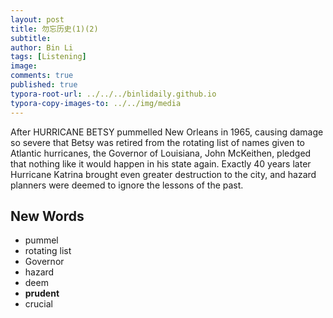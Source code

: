 ```yaml
---
layout: post
title: 勿忘历史(1)(2)
subtitle: 
author: Bin Li
tags: [Listening]
image: 
comments: true
published: true
typora-root-url: ../../../binlidaily.github.io
typora-copy-images-to: ../../img/media
---
```


After HURRICANE BETSY pummelled  New Orleans in 1965, causing damage so severe that Betsy was retired from the rotating list of names given to Atlantic hurricanes, the Governor of Louisiana, John McKeithen, pledged that nothing like it would happen in his state again. Exactly 40 years later Hurricane Katrina brought even greater destruction to the city, and hazard planners were deemed to ignore the lessons of the past.

## New Words
* pummel
* rotating list
* Governor
* hazard
* deem
* **prudent**
* crucial